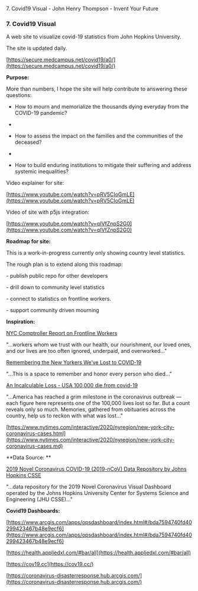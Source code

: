 7\. Covid19 Visual - John Henry Thompson - Invent Your Future   
    

### 7\. Covid19 Visual

A web site to visualize covid-19 statistics from John Hopkins University. 

The site is updated daily.

[https://secure.medcampus.net/covid19/a0/](https://secure.medcampus.net/covid19/a0/)

  

**Purpose:**

  

More than numbers, I hope the site will help contribute to answering these questions: 

*   How to mourn and memorialize the thousands dying everyday from the COVID-19 pandemic?
*     
    
*   How to assess the impact on the families and the communities of the deceased?
*     
    
*   How to build enduring institutions to mitigate their suffering and address systemic inequalities?

Video explainer for site:

[https://www.youtube.com/watch?v=pRV5CIoGmLE](https://www.youtube.com/watch?v=pRV5CIoGmLE)

  

Video of site with p5js integration: 

[https://www.youtube.com/watch?v=qIVfZnpS2G0](https://www.youtube.com/watch?v=qIVfZnpS2G0)

  

**Roadmap for site:**

  

This is a work-in-progress currently only showing country level statistics.

The rough plan is to extend along this roadmap:

  

\- publish public repo for other developers

\- drill down to community level statistics

\- connect to statistics on frontline workers.

\- support community driven mourning

  

**Inspiration:**

  

[NYC Comptroller Report on Frontline Workers](https://comptroller.nyc.gov/reports/new-york-citys-frontline-workers/)

"...workers whom we trust with our health, our nourishment, our loved ones, and our lives are too often ignored, underpaid, and overworked..."

  

[Remembering the New Yorkers We’ve Lost to‌ COVID‑19](https://projects.thecity.nyc/covid-19-deaths/)

"...This is a space to remember and honor every person who died..."

  

[An Incalculable Loss - USA 100,000 die from covid-19](https://www.nytimes.com/interactive/2020/05/24/us/us-coronavirus-deaths-100000.md)

"...America has reached a grim milestone in the coronavirus outbreak — each figure here represents one of the 100,000 lives lost so far. But a count reveals only so much. Memories, gathered from obituaries across the country, help us to reckon with what was lost..."

  

[https://www.nytimes.com/interactive/2020/nyregion/new-york-city-coronavirus-cases.html](https://www.nytimes.com/interactive/2020/nyregion/new-york-city-coronavirus-cases.md)

  

**Data Source: **

  

[2019 Novel Coronavirus COVID-19 (2019-nCoV) Data Repository by Johns Hopkins CSSE](https://github.com/CSSEGISandData/COVID-19)

"...data repository for the 2019 Novel Coronavirus Visual Dashboard operated by the Johns Hopkins University Center for Systems Science and Engineering (JHU CSSE)..."

  

  

**Covid19 Dashboards:**

  

[https://www.arcgis.com/apps/opsdashboard/index.html#/bda7594740fd40299423467b48e9ecf6](https://www.arcgis.com/apps/opsdashboard/index.html#/bda7594740fd40299423467b48e9ecf6)

  

[https://health.appliedxl.com/#bar/all](https://health.appliedxl.com/#bar/all)

  

[https://cov19.cc](https://cov19.cc/)

  

[https://coronavirus-disasterresponse.hub.arcgis.com/](https://coronavirus-disasterresponse.hub.arcgis.com/)

  

  

